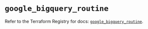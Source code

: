 # `google_bigquery_routine`

Refer to the Terraform Registry for docs: [`google_bigquery_routine`](https://registry.terraform.io/providers/hashicorp/google/6.13.0/docs/resources/bigquery_routine).
